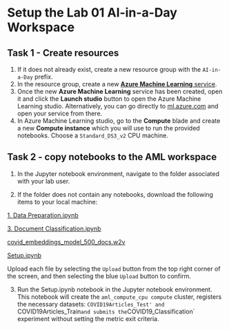 # Setup the Lab 01 AI-in-a-Day Workspace

## Task 1 - Create resources

1. If it does not already exist, create a new resource group with the `AI-in-a-Day` prefix.
2. In the resource group, create a new [**Azure Machine Learning** service](https://azure.microsoft.com/en-us/services/machine-learning/).
3. Once the new **Azure Machine Learning** service has been created, open it and click the **Launch studio** button to open the Azure Machine Learning studio. Alternatively, you can go directly to [ml.azure.com](https://ml.azure.com) and open your service from there.
4. In Azure Machine Learning studio, go to the **Compute** blade and create a new **Compute instance** which you will use to run the provided notebooks. Choose a `Standard_DS3_v2` CPU machine.

## Task 2 - copy notebooks to the AML workspace

1. In the Jupyter notebook environment, navigate to the folder associated with your lab user.

2. If the folder does not contain any notebooks, download the following items to your local machine:

[1. Data Preparation.ipynb](https://solliancepublicdata.blob.core.windows.net/ai-in-a-day/lab-01/1.%20Data%20Preparation.ipynb)

[3. Document Classification.ipynb](https://solliancepublicdata.blob.core.windows.net/ai-in-a-day/lab-01/3.%20Document%20Classification.ipynb)

[covid_embeddings_model_500_docs.w2v](https://solliancepublicdata.blob.core.windows.net/ai-in-a-day/lab-01/covid_embeddings_model_500_docs.w2v)

[Setup.ipynb](https://solliancepublicdata.blob.core.windows.net/ai-in-a-day/lab-01/Setup.ipynb)

Upload each file by selecting the `Upload` button from the top right corner of the screen, and then selecting the blue `Upload` button to confirm. 

3. Run the Setup.ipynb notebook in the Jupyter notebook environment. This notebook will create the `aml_compute_cpu compute` cluster, registers the necessary datasets: `COVID19Articles_Test' and `COVID19Articles_Train` and submits the `COVID19_Classification` experiment without setting the metric exit criteria.
